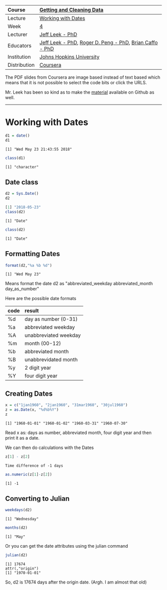 | Course        | [Getting and Cleaning Data](https://www.coursera.org/learn/data-cleaning/home/welcome) |
| :---          | :--- |
| Lecture       |[Working with Dates](https://www.coursera.org/learn/data-cleaning/lecture/0rohY/working-with-dates) |
| Week          | [ 4 ](https://www.coursera.org/learn/data-cleaning/home/week/4) |
| Lecturer      | [Jeff Leek - PhD](https://github.com/jtleek) |
| Educators     | [Jeff Leek - PhD](https://github.com/jtleek),  [Roger D. Peng - PhD](https://github.com/rdpeng),  [Brian Caffo - PhD](https://github.com/bcaffo) |
| Institution   | [Johns Hopkins University](https://www.jhu.edu/) |
| Distribution  | [Coursera](https://www.coursera.org) |

The PDF slides from Coursera are image based instead of text based which means that it is not possible to select the code bits or click the URLS.

Mr. Leek has been so kind as to make the [material](https://github.com/DataScienceSpecialization/courses/tree/master/03_GettingData/04_04_workingWithDates) available on Github as well.

---

# Working with Dates
```r
d1 = date()
d1
```

    [1] "Wed May 23 21:43:55 2018"

```r
class(d1)
```
    [1] "character"

## Date class
```r
d2 = Sys.Date()
d2
```
```r
[1] "2018-05-23"
class(d2)
```
    [1] "Date"

```r
class(d2)
```
    [1] "Date"

## Formatting Dates
```r
format(d2,"%a %b %d")
```
    [1] "Wed May 23"

Means format the date d2 as "abbreviated_weekday abbreviated_month day_as_number"

Here are the possible date formats

| code | result |
| :--- | :--- |
| %d | day as number (0-31) |
| %a | abbreviated weekday |
| %A | unabbreviated weekday |
| %m | month (00-12) |
| %b | abbreviated month |
| %B | unabbrevidated month |
| %y | 2 digit year |
| %Y | four digit year |

## Creating Dates
```r
x = c("1jan1960", "2jan1960", "31mar1960", "30jul1960")
z = as.Date(x, "%d%b%Y")
z
```
```
[1] "1960-01-01" "1960-01-02" "1960-03-31" "1960-07-30"
```
Read x as: days as number, abbreviated month, four digit year and then print it as a date.

We can then do calculations with the Dates
```r
z[1] - z[2]
```
```
Time difference of -1 days
```

```r
as.numeric(z[1]-z[2])
```
    [1] -1

## Converting to Julian
```r
weekdays(d2)
```
    [1] "Wednesday"
```r
months(d2)
```
    [1] "May"
Or you can get the date attributes using the julian command
```r
julian(d2)
```
    [1] 17674
    attr(,"origin")
    [1] "1970-01-01"

So, d2 is 17674 days after the origin date. (Argh. I am almost that old)
